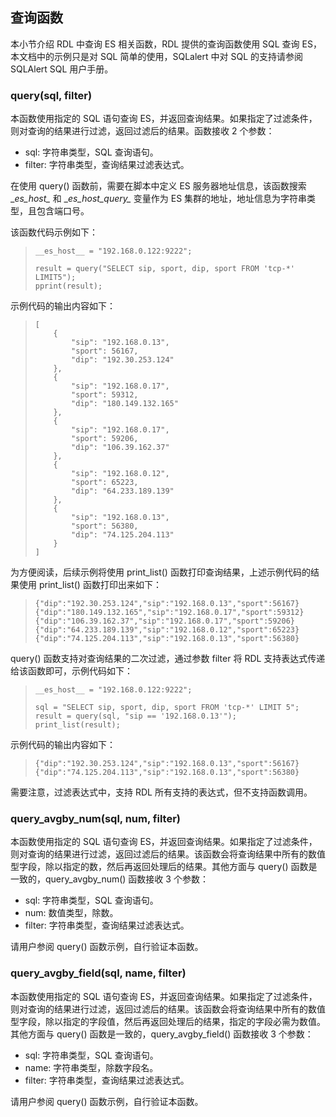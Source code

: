## 查询函数
本小节介绍 RDL 中查询 ES 相关函数，RDL 提供的查询函数使用 SQL 查询 ES，本文档中的示例只是对 SQL 简单的使用，SQLalert 中对 SQL 的支持请参阅 SQLAlert SQL 用户手册。

### query(sql, filter)
本函数使用指定的 SQL 语句查询 ES，并返回查询结果。如果指定了过滤条件，则对查询的结果进行过滤，返回过滤后的结果。函数接收 2 个参数：

- sql:    字符串类型，SQL 查询语句。
- filter: 字符串类型，查询结果过滤表达式。

在使用 query() 函数前，需要在脚本中定义 ES 服务器地址信息，该函数搜索 \__es_host\__ 和 \__es_host_query\__ 变量作为 ES 集群的地址，地址信息为字符串类型，且包含端口号。

该函数代码示例如下：

> ~~~ {.id .cs .numberLines}
> __es_host__ = "192.168.0.122:9222";
> 
> result = query("SELECT sip, sport, dip, sport FROM 'tcp-*' LIMIT5");
> pprint(result);
> ~~~

示例代码的输出内容如下：

> ~~~ {.id .cs}
> [
>     {
>         "sip": "192.168.0.13",
>         "sport": 56167,
>         "dip": "192.30.253.124"
>     },
>     {
>         "sip": "192.168.0.17",
>         "sport": 59312,
>         "dip": "180.149.132.165"
>     },
>     {
>         "sip": "192.168.0.17",
>         "sport": 59206,
>         "dip": "106.39.162.37"
>     },
>     {
>         "sip": "192.168.0.12",
>         "sport": 65223,
>         "dip": "64.233.189.139"
>     },
>     {
>         "sip": "192.168.0.13",
>         "sport": 56380,
>         "dip": "74.125.204.113"
>     }
> ]
> ~~~

为方便阅读，后续示例将使用 print_list() 函数打印查询结果，上述示例代码的结果使用 print_list() 函数打印出来如下：

> ~~~ {.id .cs}
> {"dip":"192.30.253.124","sip":"192.168.0.13","sport":56167}
> {"dip":"180.149.132.165","sip":"192.168.0.17","sport":59312}
> {"dip":"106.39.162.37","sip":"192.168.0.17","sport":59206}
> {"dip":"64.233.189.139","sip":"192.168.0.12","sport":65223}
> {"dip":"74.125.204.113","sip":"192.168.0.13","sport":56380}
> ~~~

query() 函数支持对查询结果的二次过滤，通过参数 filter 将 RDL 支持表达式传递给该函数即可，示例代码如下：

> ~~~ {.id .cs .numberLines}
> __es_host__ = "192.168.0.122:9222";
> 
> sql = "SELECT sip, sport, dip, sport FROM 'tcp-*' LIMIT 5";
> result = query(sql, "sip == '192.168.0.13'");
> print_list(result);
> ~~~

示例代码的输出内容如下：

> ~~~ {.id .cs}
> {"dip":"192.30.253.124","sip":"192.168.0.13","sport":56167}
> {"dip":"74.125.204.113","sip":"192.168.0.13","sport":56380}
> ~~~

需要注意，过滤表达式中，支持 RDL 所有支持的表达式，但不支持函数调用。

### query_avgby_num(sql, num, filter)
本函数使用指定的 SQL 语句查询 ES，并返回查询结果。如果指定了过滤条件，则对查询的结果进行过滤，返回过滤后的结果。该函数会将查询结果中所有的数值型字段，除以指定的数，然后再返回处理后的结果。其他方面与 query() 函数是一致的，query_avgby_num() 函数接收 3 个参数：

- sql:    字符串类型，SQL 查询语句。
- num:    数值类型，除数。
- filter: 字符串类型，查询结果过滤表达式。

请用户参阅 query() 函数示例，自行验证本函数。

### query_avgby_field(sql, name, filter)
本函数使用指定的 SQL 语句查询 ES，并返回查询结果。如果指定了过滤条件，则对查询的结果进行过滤，返回过滤后的结果。该函数会将查询结果中所有的数值型字段，除以指定的字段值，然后再返回处理后的结果，指定的字段必需为数值。其他方面与 query() 函数是一致的，query_avgby_field() 函数接收 3 个参数：

- sql:    字符串类型，SQL 查询语句。
- name:   字符串类型，除数字段名。
- filter: 字符串类型，查询结果过滤表达式。

请用户参阅 query() 函数示例，自行验证本函数。

